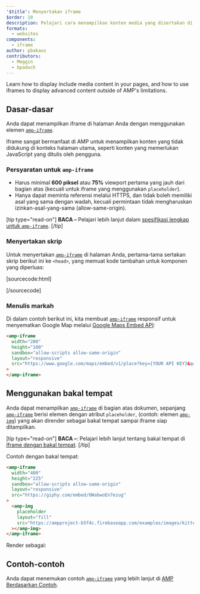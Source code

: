 ```yaml
---
'$title': Menyertakan iframe
$order: 10
description: Pelajari cara menampilkan konten media yang disertakan di halaman Anda, dan cara menggunakan iframe untuk menampilkan konten lanjutan di luar batasan AMP.
formats:
  - websites
components:
  - iframe
author: pbakaus
contributors:
  - Meggin
  - bpaduch
---
```


Learn how to display include media content in your pages, and how to use iframes to display advanced content outside of AMP's limitations.

## Dasar-dasar

Anda dapat menampilkan iframe di halaman Anda dengan menggunakan elemen [`amp-iframe`](../../../../documentation/components/reference/amp-iframe.md).

Iframe sangat bermanfaat di AMP untuk menampilkan konten yang tidak didukung di konteks halaman utama, seperti konten yang memerlukan JavaScript yang ditulis oleh pengguna.

### Persyaratan untuk `amp-iframe`

- Harus minimal **600 piksel** atau **75%** viewport pertama yang jauh dari bagian atas (kecuali untuk iframe yang menggunakan <a><code>placeholder</code></a>).
- Hanya dapat meminta referensi melalui HTTPS, dan tidak boleh memiliki asal yang sama dengan wadah, kecuali permintaan tidak mengharuskan izinkan-asal-yang-sama (allow-same-origin).

[tip type="read-on"] **BACA –** Pelajari lebih lanjut dalam [spesifikasi lengkap untuk `amp-iframe`](../../../../documentation/components/reference/amp-iframe.md). [/tip]

### Menyertakan skrip

Untuk menyertakan [`amp-iframe`](../../../../documentation/components/reference/amp-iframe.md) di halaman Anda, pertama-tama sertakan skrip berikut ini ke `<head>`, yang memuat kode tambahan untuk komponen yang diperluas:

[sourcecode:html]

<script async custom-element="amp-iframe"
  src="https://cdn.ampproject.org/v0/amp-iframe-0.1.js"></script>

[/sourcecode]

### Menulis markah

Di dalam contoh berikut ini, kita membuat [`amp-iframe`](../../../../documentation/components/reference/amp-iframe.md) responsif untuk menyematkan Google Map melalui [Google Maps Embed API](https://developers.google.com/maps/documentation/embed/guide):

```html
<amp-iframe
  width="200"
  height="100"
  sandbox="allow-scripts allow-same-origin"
  layout="responsive"
  src="https://www.google.com/maps/embed/v1/place?key={YOUR API KEY}&q=europe"
>
</amp-iframe>
```

## Menggunakan bakal tempat <a name="using-placeholders"></a>

Anda dapat menampilkan [`amp-iframe`](../../../../documentation/components/reference/amp-iframe.md) di bagian atas dokumen, sepanjang [`amp-iframe`](../../../../documentation/components/reference/amp-iframe.md) berisi elemen dengan atribut `placeholder`, (contoh: elemen [`amp-img`](../../../../documentation/components/reference/amp-img.md)) yang akan dirender sebagai bakal tempat sampai iframe siap ditampilkan.

[tip type="read-on"] **BACA –**: Pelajari lebih lanjut tentang bakal tempat di [Iframe dengan bakal tempat](../../../../documentation/components/reference/amp-iframe.md#iframe-with-placeholder). [/tip]

Contoh dengan bakal tempat:

```html
<amp-iframe
  width="400"
  height="225"
  sandbox="allow-scripts allow-same-origin"
  layout="responsive"
  src="https://giphy.com/embed/OWabwoEn7ezug"
>
  <amp-img
    placeholder
    layout="fill"
    src="https://ampproject-b5f4c.firebaseapp.com/examples/images/kittens-biting.jpg"
  ></amp-img>
</amp-iframe>
```

Render sebagai:

<amp-iframe width="400" height="225" sandbox="allow-scripts allow-same-origin" layout="responsive" src="https://giphy.com/embed/OWabwoEn7ezug"><amp-img placeholder layout="fill" src="https://ampproject-b5f4c.firebaseapp.com/examples/images/kittens-biting.jpg"></amp-img></amp-iframe>

## Contoh-contoh

Anda dapat menemukan contoh [`amp-iframe`](../../../../documentation/components/reference/amp-iframe.md) yang lebih lanjut di [AMP Berdasarkan Contoh](../../../../documentation/examples/documentation/amp-iframe.html).

